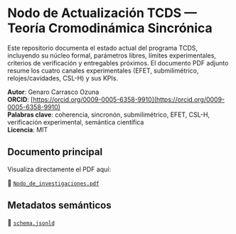 # Nodo de Actualización TCDS — Teoría Cromodinámica Sincrónica

Este repositorio documenta el estado actual del programa TCDS, incluyendo su núcleo formal, parámetros libres, límites experimentales, criterios de verificación y entregables próximos. El documento PDF adjunto resume los cuatro canales experimentales (EFET, submilimétrico, relojes/cavidades, CSL-H) y sus KPIs.

**Autor**: Genaro Carrasco Ozuna  
**ORCID**: [https://orcid.org/0009-0005-6358-9910](https://orcid.org/0009-0005-6358-9910)  
**Palabras clave**: coherencia, sincronón, submilimétrico, EFET, CSL-H, verificación experimental, semántica científica  
**Licencia**: MIT

## Documento principal

Visualiza directamente el PDF aquí:

📄 [`Nodo_de_investigaciones.pdf`](Nodo_de_investigaciones.pdf)

## Metadatos semánticos

🧠 [`schema.jsonld`](schema.jsonld)
